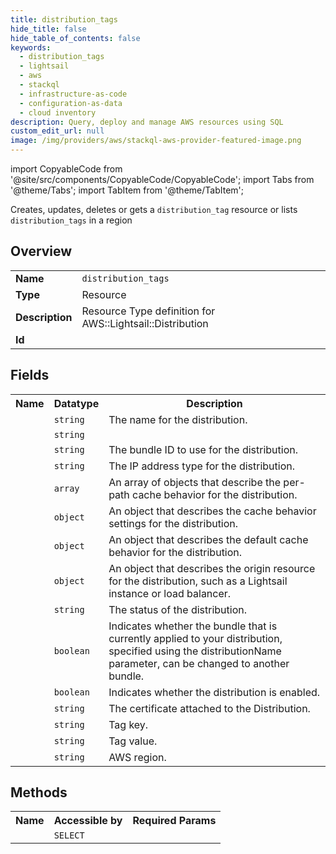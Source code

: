 ```yaml
---
title: distribution_tags
hide_title: false
hide_table_of_contents: false
keywords:
  - distribution_tags
  - lightsail
  - aws
  - stackql
  - infrastructure-as-code
  - configuration-as-data
  - cloud inventory
description: Query, deploy and manage AWS resources using SQL
custom_edit_url: null
image: /img/providers/aws/stackql-aws-provider-featured-image.png
---
```


import CopyableCode from '@site/src/components/CopyableCode/CopyableCode';
import Tabs from '@theme/Tabs';
import TabItem from '@theme/TabItem';

Creates, updates, deletes or gets a <code>distribution_tag</code> resource or lists <code>distribution_tags</code> in a region

## Overview
<table><tbody>
<tr><td><b>Name</b></td><td><code>distribution_tags</code></td></tr>
<tr><td><b>Type</b></td><td>Resource</td></tr>
<tr><td><b>Description</b></td><td>Resource Type definition for AWS::Lightsail::Distribution</td></tr>
<tr><td><b>Id</b></td><td><CopyableCode code="aws.lightsail.distribution_tags" /></td></tr>
</tbody></table>

## Fields
<table><tbody><tr><th>Name</th><th>Datatype</th><th>Description</th></tr><tr><td><CopyableCode code="distribution_name" /></td><td><code>string</code></td><td>The name for the distribution.</td></tr>
<tr><td><CopyableCode code="distribution_arn" /></td><td><code>string</code></td><td></td></tr>
<tr><td><CopyableCode code="bundle_id" /></td><td><code>string</code></td><td>The bundle ID to use for the distribution.</td></tr>
<tr><td><CopyableCode code="ip_address_type" /></td><td><code>string</code></td><td>The IP address type for the distribution.</td></tr>
<tr><td><CopyableCode code="cache_behaviors" /></td><td><code>array</code></td><td>An array of objects that describe the per-path cache behavior for the distribution.</td></tr>
<tr><td><CopyableCode code="cache_behavior_settings" /></td><td><code>object</code></td><td>An object that describes the cache behavior settings for the distribution.</td></tr>
<tr><td><CopyableCode code="default_cache_behavior" /></td><td><code>object</code></td><td>An object that describes the default cache behavior for the distribution.</td></tr>
<tr><td><CopyableCode code="origin" /></td><td><code>object</code></td><td>An object that describes the origin resource for the distribution, such as a Lightsail instance or load balancer.</td></tr>
<tr><td><CopyableCode code="status" /></td><td><code>string</code></td><td>The status of the distribution.</td></tr>
<tr><td><CopyableCode code="able_to_update_bundle" /></td><td><code>boolean</code></td><td>Indicates whether the bundle that is currently applied to your distribution, specified using the distributionName parameter, can be changed to another bundle.</td></tr>
<tr><td><CopyableCode code="is_enabled" /></td><td><code>boolean</code></td><td>Indicates whether the distribution is enabled.</td></tr>
<tr><td><CopyableCode code="certificate_name" /></td><td><code>string</code></td><td>The certificate attached to the Distribution.</td></tr>
<tr><td><CopyableCode code="tag_key" /></td><td><code>string</code></td><td>Tag key.</td></tr>
<tr><td><CopyableCode code="tag_value" /></td><td><code>string</code></td><td>Tag value.</td></tr>
<tr><td><CopyableCode code="region" /></td><td><code>string</code></td><td>AWS region.</td></tr>
</tbody></table>

## Methods

<table><tbody>
  <tr>
    <th>Name</th>
    <th>Accessible by</th>
    <th>Required Params</th>
  </tr>
  <tr>
    <td><CopyableCode code="view" /></td>
    <td><code>SELECT</code></td>
    <td><CopyableCode code="region" /></td>
  </tr>
</tbody></table>








